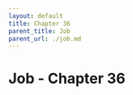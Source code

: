 ```yaml
---
layout: default
title: Chapter 36
parent_title: Job
parent_url: ./job.md
---
```


# Job - Chapter 36
